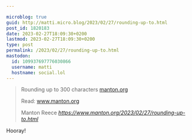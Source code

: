 ```yaml
---

microblog: true
guid: http://matti.micro.blog/2023/02/27/rounding-up-to.html
post_id: 1820183
date: 2023-02-27T18:09:30+0200
lastmod: 2023-02-27T18:09:30+0200
type: post
permalink: /2023/02/27/rounding-up-to.html
mastodon:
  id: 109937697776030866
  username: matti
  hostname: social.lol
---
```

<blockquote class="quoteback" data-title="" data-author="Manton Reece" data-avatar="https://micro.blog/manton/avatar.jpg" cite="https://www.manton.org/2023/02/27/rounding-up-to.html">Rounding up to 300 characters <a href="https://www.manton.org/2023/02/27/rounding-up-to.html">manton.org</a><p class="post_archived_links">Read: <a href="https://micro.blog/bookmarks/499590">www.manton.org</a> </p><footer>Manton Reece <cite><a href="https://www.manton.org/2023/02/27/rounding-up-to.html" class="u-in-reply-to">https://www.manton.org/2023/02/27/rounding-up-to.html</a></cite></footer></blockquote><script src="https://micro.blog/quoteback.js"></script>

Hooray!
